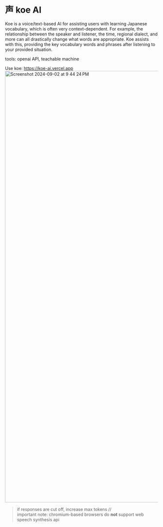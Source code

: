 # 声 koe AI 
Koe is a voice/text-based AI for assisting users with learning Japanese vocabulary, which is often very context-dependent. For example, the relationship between the speaker and listener, the time, regional dialect, and more can all drastically change what words are appropriate. Koe assists with this, providing the key vocabulary words and phrases after listening to your provided situation. 

tools: openai API, teachable machine  

Use koe: https://koe-ai.vercel.app  
<img width="1423" alt="Screenshot 2024-09-02 at 9 44 24 PM" src="https://github.com/user-attachments/assets/66ea2e08-ec1e-4dca-b103-631ce4c23d5a"> 
>if responses are cut off, increase max tokens  //  
>important note: chromium-based browsers do **not** support web speech synthesis api

